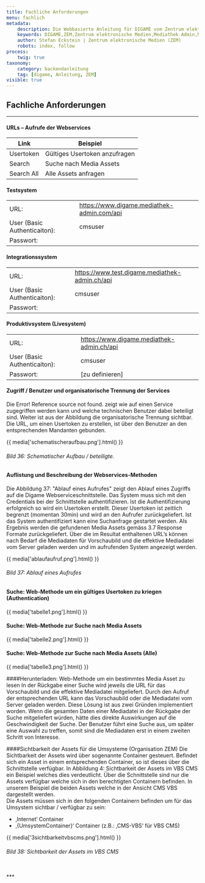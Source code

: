 ```yaml
---
title: Fachliche Anforderungen
menu: fachlich
metadata:
    description: Die Webbasierte Anleitung für DIGAME vom Zentrum elektronische Medien ZEM.
    keywords: DIGAME,ZEM,Zentrum elektronische Medien,Mediathek Admin,Mediathek,Bilddatenbank,Bildverwaltung,Bundesverwaltung,Eidgenossenschaft,Schweizerische Eidgenossenschaft,VBS,Bundesamt für Verteidigung, Bevölkerungsschutz und Sport
    author: Stefan Eckstein | Zentrum elektronische Medien (ZEM)
    robots: index, follow
process:
	twig: true
taxonomy:
    category: backendanleitung
    tag: [digame, Anleitung, ZEM]
visible: true
---
```


## Fachliche Anforderungen

***

#### URLs – Aufrufe der Webservices

| Link | Beispiel | 
| ------ | -- | 
| Usertoken | Gültiges Usertoken anzufragen | 
| Search | Suche nach Media Assets |
| Search All | Alle Assets anfragen |

#### Testsystem
|  | | 
| ------ | -- | 
| URL: | https://www.digame.mediathek-admin.com/api | 
| User (Basic Authenticaiton): | cmsuser |
| Passwort: |  |

#### Integrationssystem
|  | | 
| ------ | -- | 
| URL: | https://www.test.digame.mediathek-admin.ch/api | 
| User (Basic Authenticaiton): | cmsuser |
| Passwort: |  |

#### Produktivsystem (Livesystem)
|  | | 
| ------ | -- | 
| URL: | https://www.digame.mediathek-admin.ch/api | 
| User (Basic Authenticaiton): | cmsuser |
| Passwort: | [zu definieren] |


#### Zugriff / Benutzer und organisatorische Trennung der Services
Die Error! Reference source not found. zeigt wie auf einen Service zugegriffen werden kann und welche technischen Benutzer dabei beteiligt sind. Weiter ist aus der Abbildung die organisatorische Trennung sichtbar. Die URL, um einen Usertoken zu erstellen, ist über den Benutzer an den entsprechenden Mandanten gebunden.

{{ media['schematischeraufbau.png'].html() }}
###### Bild 36: Schematischer Aufbau / beteiligte.

#### Auflistung und Beschreibung der Webservices-Methoden
Die Abbildung 37: "Ablauf eines Aufrufes" zeigt den Ablauf eines Zugriffs auf die Digame Webserviceschnittstelle. Das System muss sich mit den Credentials bei der Schnittstelle authentifizieren. Ist die Authentifizierung erfolgreich so wird ein Usertoken erstellt. Dieser Usertoken ist zeitlich begrenzt (momentan 30min) und wird an den Aufrufer zurückgeliefert. Ist das System authentifiziert kann eine Suchanfrage gestartet werden. Als Ergebnis werden die gefundenen Media Assets gemäss 3.7 Response Formate zurückgeliefert. Über die im Resultat enthaltenen URL’s können nach Bedarf die Mediadaten für Vorschaubild und die effektive Mediadatei vom Server geladen werden und im aufrufenden System angezeigt werden.

{{ media['ablaufaufruf.png'].html() }}
###### Bild 37: Ablauf eines Aufrufes

#### Suche: Web-Methode um ein gültiges Usertoken zu kriegen (Authentication)
{{ media['tabelle1.png'].html() }}

#### Suche: Web-Methode zur Suche nach Media Assets
{{ media['tabelle2.png'].html() }}

#### Suche: Web-Methode zur Suche nach Media Assets (Alle)
{{ media['tabelle3.png'].html() }}

####Herunterladen: Web-Methode um ein bestimmtes Media Asset zu lesen
In der Rückgabe einer Suche wird jeweils die URL für das Vorschaubild und die effektive Mediadatei mitgeliefert. Durch den Aufruf der entsprechenden URL kann das Vorschaubild oder die Mediadatei vom Server geladen werden. Diese Lösung ist aus zwei Gründen implementiert worden. Wenn die gesamten Daten einer Mediadatei in der Rückgabe der Suche mitgeliefert würden, hätte dies direkte Auswirkungen auf die Geschwindigkeit der Suche. Der Benutzer führt eine Suche aus, um später eine Auswahl zu treffen, somit sind die Mediadaten erst in einem zweiten Schritt von Interesse.

####Sichtbarkeit der Assets für die Umsysteme (Organisation ZEM)
Die Sichtbarkeit der Assets wird über sogenannte Container gesteuert. Befindet sich ein Asset in einem entsprechenden Container, so ist dieses über die Schnittstelle verfügbar. In Abbildung 4: Sichtbarkeit der Assets im VBS CMS ein Beispiel welches dies verdeutlicht. Über die Schnittstelle sind nur die Assets verfügbar welche sich in den berechtigten Containern befinden. In unserem Beispiel die beiden Assets welche in der Ansicht CMS VBS dargestellt werden.<br>
Die Assets müssen sich in den folgenden Containern befinden um für das Umsystem sichtbar / verfügbar zu sein:
 - ‚Internet‘ Container
 - ‚{UmsystemContainer}‘ Container (z.B.: ‚CMS-VBS‘ für VBS CMS)
 
{{ media['3sichtbarkeitvbscms.png'].html() }}
###### Bild 38: Sichtbarkeit der Assets im VBS CMS




<br>
***




